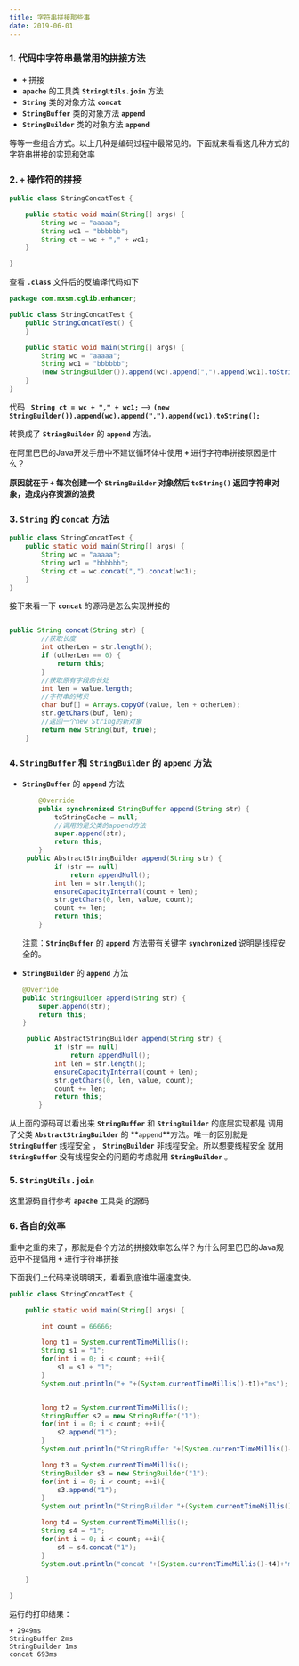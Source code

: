 ```yaml
---
title: 字符串拼接那些事
date: 2019-06-01
---
```

### 1. 代码中字符串最常用的拼接方法

- **`+`** 拼接
- **`apache`** 的工具类 **`StringUtils.join`** 方法
- **`String`** 类的对象方法 **`concat`**
- **`StringBuffer`** 类的对象方法 **`append`**
- **`StringBuilder`**  类的对象方法  **`append`**

等等一些组合方式。以上几种是编码过程中最常见的。下面就来看看这几种方式的字符串拼接的实现和效率

### 2.  **`+`** 操作符的拼接

```java
public class StringConcatTest {

    public static void main(String[] args) {
        String wc = "aaaaa";
        String wc1 = "bbbbbb";
        String ct = wc + "," + wc1;
    }

}
```

查看 **`.class`** 文件后的反编译代码如下

```java
package com.mxsm.cglib.enhancer;

public class StringConcatTest {
    public StringConcatTest() {
    }

    public static void main(String[] args) {
        String wc = "aaaaa";
        String wc1 = "bbbbbb";
        (new StringBuilder()).append(wc).append(",").append(wc1).toString();
    }
}
```

代码 **` String ct = wc + "," + wc1;`** —> **`(new StringBuilder()).append(wc).append(",").append(wc1).toString();`**

转换成了 **`StringBuilder`** 的 **`append`** 方法。

在阿里巴巴的Java开发手册中不建议循环体中使用 **`+`** 进行字符串拼接原因是什么？

**原因就在于 `+` 每次创建一个 `StringBuilder` 对象然后 `toString()` 返回字符串对象，造成内存资源的浪费** 

### 3. **`String`** 的 **`concat`** 方法

```java
public class StringConcatTest {
    public static void main(String[] args) {
        String wc = "aaaaa";
        String wc1 = "bbbbbb";
        String ct = wc.concat(",").concat(wc1);
    }
}
```

接下来看一下 **`concat`** 的源码是怎么实现拼接的

```java

public String concat(String str) {
    	//获取长度
        int otherLen = str.length();
        if (otherLen == 0) {
            return this;
        }
    	//获取原有字段的长处
        int len = value.length;
    	//字符串的拷贝
        char buf[] = Arrays.copyOf(value, len + otherLen);
        str.getChars(buf, len);
    	//返回一个new String的新对象
        return new String(buf, true);
    }
```

### 4. **`StringBuffer`** 和 **`StringBuilder`** 的 **`append`** 方法

- **`StringBuffer`** 的 **`append`** 方法

  ```java
      @Override
      public synchronized StringBuffer append(String str) {
          toStringCache = null;
          //调用的是父类的append方法
          super.append(str);
          return this;
      }
   public AbstractStringBuilder append(String str) {
          if (str == null)
              return appendNull();
          int len = str.length();
          ensureCapacityInternal(count + len);
          str.getChars(0, len, value, count);
          count += len;
          return this;
      }
  ```

  注意：**`StringBuffer`** 的 **`append`** 方法带有关键字 **`synchronized`** 说明是线程安全的。

- **`StringBuilder`** 的 **`append`** 方法

  ```java
  @Override
  public StringBuilder append(String str) {
      super.append(str);
      return this;
  }
  
   public AbstractStringBuilder append(String str) {
          if (str == null)
              return appendNull();
          int len = str.length();
          ensureCapacityInternal(count + len);
          str.getChars(0, len, value, count);
          count += len;
          return this;
      }
  ```

从上面的源码可以看出来 **`StringBuffer`** 和 **`StringBuilder`** 的底层实现都是 调用了父类 **`AbstractStringBuilder`** 的 **`append`**方法。唯一的区别就是 **`StringBuffer`** 线程安全 ， **`StringBuilder`** 非线程安全。所以想要线程安全 就用 **`StringBuffer`** 没有线程安全的问题的考虑就用 **`StringBuilder`** 。 

### 5. **`StringUtils.join`** 

这里源码自行参考 **`apache`** 工具类 的源码

### 6. 各自的效率

重中之重的来了，那就是各个方法的拼接效率怎么样？为什么阿里巴巴的Java规范中不提倡用 **`+`** 进行字符串拼接

下面我们上代码来说明明天，看看到底谁牛逼速度快。

```java
public class StringConcatTest {

    public static void main(String[] args) {

        int count = 66666;

        long t1 = System.currentTimeMillis();
        String s1 = "1";
        for(int i = 0; i < count; ++i){
            s1 = s1 + "1";
        }
        System.out.println("+ "+(System.currentTimeMillis()-t1)+"ms");


        long t2 = System.currentTimeMillis();
        StringBuffer s2 = new StringBuffer("1");
        for(int i = 0; i < count; ++i){
            s2.append("1");
        }
        System.out.println("StringBuffer "+(System.currentTimeMillis()-t2)+"ms");

        long t3 = System.currentTimeMillis();
        StringBuilder s3 = new StringBuilder("1");
        for(int i = 0; i < count; ++i){
            s3.append("1");
        }
        System.out.println("StringBuilder "+(System.currentTimeMillis()-t3)+"ms");

        long t4 = System.currentTimeMillis();
        String s4 = "1";
        for(int i = 0; i < count; ++i){
            s4 = s4.concat("1");
        }
        System.out.println("concat "+(System.currentTimeMillis()-t4)+"ms");

    }

}
```

运行的打印结果：

```
+ 2949ms
StringBuffer 2ms
StringBuilder 1ms
concat 693ms
```

